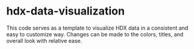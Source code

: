 # hdx-data-visualization

This code serves as a template to visualize HDX data in a consistent and easy to customize way.  Changes can be made to the colors, titles, and overall look with relative ease.
